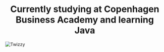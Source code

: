 <h1 align="center">Currently studying at Copenhagen Business Academy and learning Java</h1>
<picture>
<picture align="center">
 <source media="(prefers-color-scheme: dark)" srcset= "https://media.tenor.com/VLeS4neQXoAAAAAC/yeat-twizzy.gif">
 <source media="(prefers-color-scheme: light)" srcset="https://media.tenor.com/VLeS4neQXoAAAAAC/yeat-twizzy.gif">
 <img alt="Twizzy" src="https://media.tenor.com/VLeS4neQXoAAAAAC/yeat-twizzy.gif">
</picture>
